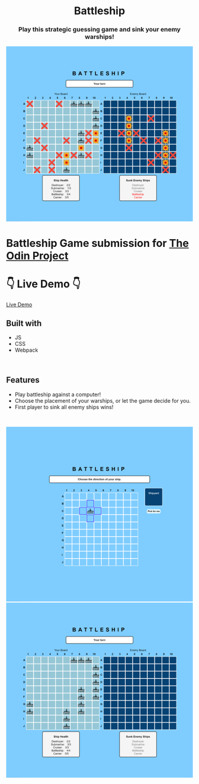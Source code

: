 <h1 align='center'>Battleship</h1>
<h3 align='center'>Play this strategic guessing game and sink your enemy warships!</h3>

![Preview](/src/images/preview/preview2.png)

# Battleship Game submission for [The Odin Project](https://www.theodinproject.com/lessons/node-path-javascript-battleship)

# 👇 Live Demo 👇

[Live Demo](https://mlorraine4.github.io/battleship/)

## Built with

- JS
- CSS
- Webpack

</br>

## Features

- Play battleship against a computer!
- Choose the placement of your warships, or let the game decide for you.
- First player to sink all enemy ships wins!

</br>

![Preview](/src/images/preview/preview1.png)
![Preview](/src/images/preview/preview3.png)
